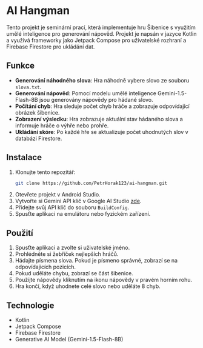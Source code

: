 # AI Hangman

Tento projekt je seminární prací, která implementuje hru Šibenice s využitím umělé inteligence pro generování nápověd. 
Projekt je napsán v jazyce Kotlin a využívá frameworky jako Jetpack Compose pro uživatelské rozhraní a Firebase Firestore pro ukládání dat.

## Funkce

- **Generování náhodného slova**: Hra náhodně vybere slovo ze souboru `slova.txt`.
- **Generování nápověd**: Pomocí modelu umělé inteligence Gemini-1.5-Flash-8B jsou generovány nápovědy pro hádané slovo.
- **Počítání chyb**: Hra sleduje počet chyb hráče a zobrazuje odpovídající obrázek šibenice.
- **Zobrazení výsledku**: Hra zobrazuje aktuální stav hádaného slova a informuje hráče o výhře nebo prohře.
- **Ukládání skóre**: Po každé hře se aktualizuje počet uhodnutých slov v databázi Firestore.

## Instalace

1. Klonujte tento repozitář:
    ```sh
    git clone https://github.com/PetrHorak123/ai-hangman.git
    ```
2. Otevřete projekt v Android Studio.
3. Vytvořte si Gemini API klíč v Google AI Studio [zde](https://aistudio.google.com/app/apikey). 
4. Přidejte svůj API klíč do souboru `BuildConfig`.
5. Spusťte aplikaci na emulátoru nebo fyzickém zařízení.

## Použití

1. Spusťte aplikaci a zvolte si uživatelské jméno.
2. Prohlédněte si žebříček nejlepších hráčů.
3. Hádajte písmena slova. Pokud je písmeno správné, zobrazí se na odpovídajících pozicích.
4. Pokud uděláte chybu, zobrazí se část šibenice.
5. Použijte nápovědy kliknutím na ikonu nápovědy v pravém horním rohu.
6. Hra končí, když uhodnete celé slovo nebo uděláte 8 chyb.

## Technologie

- Kotlin
- Jetpack Compose
- Firebase Firestore
- Generative AI Model (Gemini-1.5-Flash-8B)

